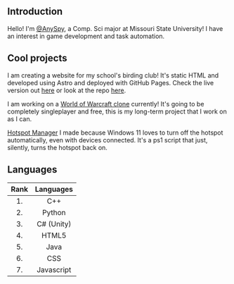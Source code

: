 ## Introduction
Hello! I'm [@AnySpy](https://github.com/AnySpy), a Comp. Sci major at Missouri State University! I have an interest in game development and task automation.

## Cool projects
I am creating a website for my school's birding club! It's static HTML and developed using Astro and deployed with GitHub Pages. Check the live version out [here](www.thebirdclubmsu.com) or look at the repo [here](https://github.com/AnySpy/bird-club).

I am working on a [World of Warcraft clone](https://github.com/AnySpy/WoWClone) currently! It's going to be completely singleplayer and free, this is my long-term project that I work on as I can.

[Hotspot Manager](https://github.com/AnySpy/HotspotManager) I made because Windows 11 loves to turn off the hotspot automatically, even with devices connected. It's a ps1 script that just, silently, turns the hotspot back on.

## Languages
|  Rank  | Languages |
| :---:  |   :---:   |
| 1. | C++ |
| 2. | Python|
| 3. | C# (Unity) |
| 4. | HTML5 |
| 5. | Java |
| 6. | CSS |
| 7. | Javascript|

